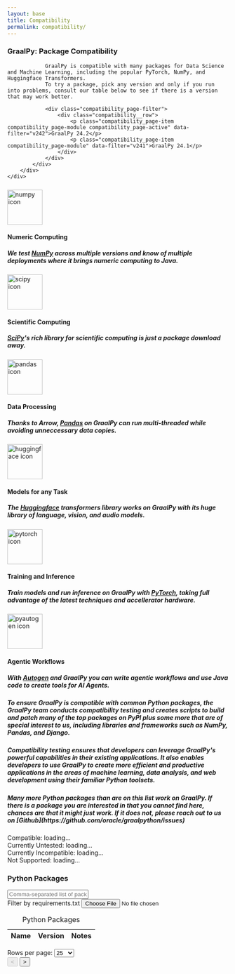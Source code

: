 ```yaml
---
layout: base
title: Compatibility
permalink: compatibility/
---
```


<style>
img.pylogo {
  // background-color: #8ec9e6;
  // padding: 15px;
  // border-radius: 10px;
  width: 80px;
  height: 80px;
}

.langbenefits__icon_pylogo {
  width: 80px;
}
</style>


<script src="{{ '/assets/js/check_compatibility_helpers.js' | relative_url }}"></script>
<script>
    const default_version = 'v242';
    const show_percentages = true;
    const dbs = {};
    var module_query = '';
    const load_db = function (graalpyVersion) {
        var graalvmVersion = graalpyVersion.replace(/^v/, "").replace(/^(\d\d)/, "$1.");
        var wheelbuilder_scripts = new Promise(function (resolve, reject) {
            const xhr = new XMLHttpRequest();
            const url = `https://api.github.com/repos/oracle/graalpython/contents/scripts/wheelbuilder/linux?ref=release/graal-vm/${graalvmVersion}`;
            xhr.open('GET', url);
            xhr.overrideMimeType('text/plain');
            xhr.onload = function () {
                if (this.status === 200) {
                    const contents = JSON.parse(this.responseText);
                    const packages = [];
                    for (const item of contents) {
                        const parts = item.name.split('.');
                        const package_name = parts[0];
                        const version = parts.slice(1, -1).join('.') || "any";
                        packages.push(`${package_name},${version},0,GraalPy provides a script to build this package from <a href='${item.html_url}'>source</a>.`);
                    }
                    resolve(packages.join("\n"));
                } else {
                    reject(this.statusText);
                }
            };
            xhr.onerror = function () {
                reject(url);
            };
            xhr.send();
        });
        var patch_metadata = new Promise(function (resolve, reject) {
            const xhr = new XMLHttpRequest();
            const url = `https://raw.githubusercontent.com/oracle/graalpython/refs/heads/release/graal-vm/${graalvmVersion}/graalpython/lib-graalpython/patches/metadata.toml`;
            xhr.open('GET', url);
            xhr.overrideMimeType('text/plain');
            xhr.onload = function () {
                if (this.status === 200) {
                    const patches = [];
                    const lines = this.responseText.trim().split('\n');
                    var currentPatch = null;
                    for (let i = 0; i < lines.length; i++) {
                        const line = lines[i].trim();
                        if (line.startsWith('[[')) {
                            if (currentPatch != null) {
                                patches.push(
                                    [currentPatch.name,
                                     currentPatch.version,
                                     0,
                                     currentPatch.comment || "GraalPy automatically applies a patch to run this package."].join(",")
                                )
                            }
                            let pkgName = line.substring(2, line.indexOf(".")).trim();
                            currentPatch = {name: pkgName, version: "any"};
                        } else if (line.startsWith('#')) {
                            if (!currentPatch.comment) {
                                currentPatch.comment = line.substring(1).trim();
                            } else {
                                currentPatch.comment += ' ' + line.substring(1).trim();
                            }
                        } else if (line.startsWith('version =')) {
                            currentPatch.version = line.substring('version ='.length).trim().replace(/'|"/g, '').replace(/^== ?/, "").replace(/, ?/g, " and ");
                        } else if (line.startsWith('install-priority =')) {
                            if (parseInt(line.substring('install-priority ='.length).trim(), 10) <= 0) {
                                if (currentPatch.comment) {
                                    if (!currentPatch.comment.endsWith(".")) {
                                        currentPatch.comment += ".";
                                    }
                                    currentPatch.comment += " This version works, but another should be chosen if possible.";
                                } else {
                                    currentPatch.comment = "GraalPy provides a patch for this version, but it is recommended to use another if possible.";
                                }
                            }
                        }
                    }
                    if (currentPatch != null) {
                        patches.push(
                            [currentPatch.name,
                             currentPatch.version,
                             0,
                             currentPatch.comment || "GraalPy provides a patch to make this package work."].join(",")
                        )
                    }
                    resolve(patches.join("\n"));
                } else {
                    reject(this.statusText);
                }
            };
            xhr.onerror = function () {
                reject(url);
            };
            xhr.send();
        });
        var module_testing_csv = new Promise(function (resolve, reject) {
            const xhr = new XMLHttpRequest();
            const url = `/python/module_results/python-module-testing-${graalpyVersion}.csv`;
            xhr.open('GET', url);
            xhr.overrideMimeType('text/plain');
            xhr.onload = function () {
                if (this.status === 200) {
                    resolve(this.responseText);
                } else {
                    reject(this.statusText);
                }
            };
            xhr.onerror = function () {
                reject(url);
            };
            xhr.send();
        });
        var wheels_csv = new Promise(function (resolve, reject) {
            const xhr = new XMLHttpRequest();
            const url = `/python/wheels/${graalpyVersion}.csv`;
            xhr.open('GET', url);
            xhr.overrideMimeType('text/plain');
            xhr.onload = function () {
                if (this.status === 200) {
                    resolve(this.responseText);
                } else {
                    reject(this.statusText);
                }
            };
            xhr.onerror = function () {
                reject(url);
            };
            xhr.send();
        });
        return new Promise(function (resolve, reject) {
            Promise.allSettled([module_testing_csv, patch_metadata, wheelbuilder_scripts, wheels_csv]).then(function (results) {
                resolve(results.map(function (result) {
                    if (result.status === 'fulfilled') {
                        return result.value;
                    } else {
                        return null;
                    }
                }).filter((entry) => !!entry).join("\n"));
            }).catch(function (err) {
                reject(err);
            });
        });
    };
    let pageNumber = 0;
    let database;
    const getRowsPerPage = function () {
        return parseInt($('#rowsPerPage').val());
    }
    const updatePagination = function (reset) {
        if (reset) {
            pageNumber = 0;
        }
        $('#pagination-previous').attr('disabled', pageNumber == 0);
        const rowsPerPage = getRowsPerPage();
        const count = $('#dataTable tbody tr:not(.dataTable-filtered-out)').length;
        let pageText;
        if (count < rowsPerPage) {
            pageText = `1-${count}`;
            pageNumber = 0;
        } else {
            const start = pageNumber * rowsPerPage;
            const end = start + rowsPerPage;
            $('#pagination-next').attr('disabled', end >= count);
            pageText = `${start}-${Math.min(end, count)}`
            if (!reset) {
                let numberOfRowsToSkip = start
                let numberOfVisibleRows = 0;
                const rows = $('#dataTable tbody tr');
                rows.each(function () {
                    if (!$(this).hasClass('dataTable-filtered-out')) {
                        if (numberOfRowsToSkip > 0) {
                            $(this).hide();
                            numberOfRowsToSkip--;
                        } else {
                            if (numberOfVisibleRows < rowsPerPage) {
                                $(this).show();
                                numberOfVisibleRows++;
                            } else {
                                $(this).hide();
                            }
                        }
                    }
                });
            }
        }
        $('#pagination-label').text(`${pageText} of ${count}`)
    }
    const toStatisticsText = function (part, total) {
        return `${part} (${Math.round(part / total * 100 * 100) / 100}%)`
    }
    const updateStatistics = function (count, countCompatible, countUntested, countIncompatible, countNotSupported) {
        var offset = 0;
        var svg = `<svg xmlns="http://www.w3.org/2000/svg" width="160" height="160">
          <g transform="rotate(-90)" transform-origin="80 80">`;
        const drawOne = function(name, size, color) {
          svg += `<circle r="64" cx="80" cy="80"
            fill="none" pathLength="${count}"
            stroke="${color}" stroke-width="32"
            stroke-dasharray="0 ${offset} ${size} ${count - offset - size}">
              <title>${name}: ${toStatisticsText(size, count)}</title>
            </circle>
          `;
          offset += size;
        }
        drawOne('Compatible', countCompatible, '#13A97C');
        drawOne('Untested', countUntested, '#76D1FF');
        drawOne('Incompatible', countIncompatible, '#C84D4D');
        drawOne('Unsupported', countNotSupported, '#D7D7D7');
        svg += `</g></svg>`;
        var chart = document.getElementById('pie-chart');
        chart.innerHTML = svg;

        $('#compatibility-stats-compatible').text(toStatisticsText(countCompatible, count));
        $('#compatibility-stats-untested').text(toStatisticsText(countUntested, count));
        $('#compatibility-stats-incompatible').text(toStatisticsText(countIncompatible, count));
        $('#compatibility-stats-not-supported').text(toStatisticsText(countNotSupported, count));
    }
    const updatePageData = function () {
        const params = new URLSearchParams(window.location.search);
        const graalpyModuleValue = params.get('version') || default_version;
        load_db(graalpyModuleValue).then(function (db_contents) {
            database = new DB("python", db_contents);
            const rowsPerPage = getRowsPerPage();
            let count = 0;
            let countCompatible = 0;
            let countUntested = 0;
            let countIncompatible = 0;
            let countNotSupported = 0;
            $('#dataTable tbody').empty();
            for (let package in database.db) {
                const versions = database.db[package];
                const version_keys = Object.keys(versions).sort((a, b) => {
                    const versionA = a.replace(/[~><=! ]/g, '');
                    const versionB = b.replace(/[~><=! ]/g, '');
                    if (versionA < versionB) return -1;
                    if (versionA > versionB) return 1;
                    return 0;
                });
                versions_loop: for (const version of version_keys) {
                    if (version.startsWith('~')) {
                        continue;
                    }
                    const info = versions[version];
                    switch (info.test_status) {
                        case 0:
                            countCompatible++;
                            break;
                        case 1:
                            countUntested++;
                            break;
                        case 2:
                            countIncompatible++;
                            break;
                        case 3:
                            countNotSupported++;
                            break;
                        default:
                            continue versions_loop;
                    }
                    const styling = count++ < rowsPerPage ? '' : ' style="display: none;"';
                    $('#dataTable tbody').append(`
                            <tr${styling}>
                                <td class="dataTable-name">${info.name}</td>
                                <td>${info.version}</td>
                                <td>${info.notes}</td>
                            </tr>`);
                }
            }
            updateStatistics(count, countCompatible, countUntested, countIncompatible, countNotSupported);
            updatePagination(true);
        });
    }
    $(document).ready(function () {
        updatePageData();
        $('#compatibility_page__search-field').on('input', function () {
            const searchTerms = this.value.split(',');
            let numberOfVisibleRows = 0;
            const rowsPerPage = getRowsPerPage();
            const rows = $('#dataTable tbody tr');
            rows.each(function () {
                if (searchTerms.some(term => (searchTerms.length <= 1 || term !== '') && $(this).find('.dataTable-name').first().text().includes(term))) {
                    $(this).removeClass('dataTable-filtered-out');
                    if (numberOfVisibleRows < rowsPerPage) {
                        $(this).show();
                        numberOfVisibleRows++;
                    } else {
                        $(this).hide();
                    }
                } else {
                    $(this).addClass('dataTable-filtered-out');
                    $(this).hide();
                }
            });
            updatePagination(true);
        });
        $('#add-requirements-btn').on('change', function (e) {
            e.stopPropagation();
            e.preventDefault();
            const file = this.files[0];
            const fileReader = new FileReader();
            fileReader.onloadend = function (e) {
                const contents = e.target.result;
                const searchTerms = [];
                for (const line of contents.split('\n')) {
                    const trimmedLine = line.trim();
                    const pythonPackageName = trimmedLine.match(/^[a-zA-Z0-9]+/);
                    if (pythonPackageName !== null) {
                        searchTerms.push(pythonPackageName);
                    }
                }
                const searchField = $('#compatibility_page__search-field');
                searchField.val(searchTerms.join(','));
                searchField.trigger('input').change();
            }
            fileReader.readAsText(file);
        });
        $('#rowsPerPage').on('input', function () {
            const rowsPerPage = parseInt(this.value);
            let numberOfVisibleRows = 0;
            const rows = $('#dataTable tbody tr');
            rows.each(function () {
                if (numberOfVisibleRows < rowsPerPage && !$(this).hasClass('dataTable-filtered-out')) {
                    $(this).show();
                    numberOfVisibleRows++;
                } else {
                    $(this).hide();
                }
            });
            updatePagination(true);
        });
        $('#pagination-previous').on('click', function () {
            pageNumber--;
            updatePagination(false);
        });
        $('#pagination-next').on('click', function () {
            pageNumber++;
            updatePagination(false);
        });
        /* top-level version switcher */
        $(".compatibility_page-item").click(function () {
            $(this).addClass("compatibility_page-active").siblings().removeClass("compatibility_page-active");
            const graalpyModuleValue = $(".compatibility_page-item.compatibility_page-module.compatibility_page-active").attr("data-filter");
            window.history.pushState("", window.location.title, `?version=${graalpyModuleValue}`);
            updatePageData();
        });
        function setFilters() {
            const params = new URLSearchParams(window.location.search);
            const graalpyModuleValue = params.get('version') || default_version;
            const moduleFilterElement = $(`.compatibility_page-module[data-filter=${graalpyModuleValue}]`);
            moduleFilterElement.addClass("compatibility_page-active").siblings().removeClass("compatibility_page-active");
        }
        setFilters();
    });
</script>

<section class="content-section compatibility-homescreen versions">
    <div class="wrapper">
        <div>
            <div class="container">
                <h3 class="truffle__subtitle">GraalPy: Package Compatibility</h3>

                GraalPy is compatible with many packages for Data Science and Machine Learning, including the popular PyTorch, NumPy, and Huggingface Transformers.
                To try a package, pick any version and only if you run into problems, consult our table below to see if there is a version that may work better.

                <div class="compatibility_page-filter">
                    <div class="compatibility__row">
                        <p class="compatibility_page-item compatibility_page-module compatibility_page-active" data-filter="v242">GraalPy 24.2</p>
                        <p class="compatibility_page-item compatibility_page-module" data-filter="v241">GraalPy 24.1</p>
                    </div>
                </div>
            </div>
        </div>
    </div>
</section>
<!-- <section class="content-section download-homescreen">
  <div class="wrapper">
    <div>
      <div class="container">
        <h3 class="truffle__subtitle">Download GraalPy from Maven Central</h3>
        <div>
          <h5 class="download-text">
            Have a Java application?
          </h5>
          <h5 class="download-text">
You can extend it with Python code or leverage packages from the Python ecosystem. GraalPy is available on <a href="https://central.sonatype.com/artifact/org.graalvm.polyglot/python" target="_blank">Maven Central</a> and can be added as a dependency to your Maven or Gradle project as — see <a href="#" target="_blank">setup instructions</a>.
          </h5>
        </div>
      </div>
    </div>
  </div>
</section> -->
<!-- Benefits -->

<section class="content-section">
  <div class="wrapper">
    <div class="langbenefits">
      <div class="container">
        <h3 class="langpage__title-02"></h3>
        <div class="langbenefits__row">
          <div class="langbenefits__card">
            <div class="langbenefits__icon langbenefits__icon_pylogo">
              <img class="pylogo" src='{{ "/assets/img/python/numpy.svg" | relative_url }}' alt="numpy icon">
            </div>
            <div class="langbenefits__title">
              <h4>Numeric Computing</h4>
            </div>
            <div class="langpage__benefits-text">
              <h5>We test <a href="https://numpy.org/">NumPy</a> across multiple versions and know of multiple deployments where it brings numeric computing to Java.</h5>
            </div>
          </div>
          <div class="langbenefits__card">
            <div class="langbenefits__icon langbenefits__icon_pylogo">
              <img class="pylogo" src='{{ "/assets/img/python/scipy.svg" | relative_url }}' alt="scipy icon">
            </div>
            <div class="langbenefits__title">
              <h4>Scientific Computing</h4>
            </div>
            <div class="langpage__benefits-text">
              <h5><a href="https://scipy.org/">SciPy</a>'s rich library for scientific computing is just a package download away.</h5>
            </div>
          </div>
          <div class="langbenefits__card">
            <div class="langbenefits__icon langbenefits__icon_pylogo">
              <img class="pylogo" src='{{ "/assets/img/python/pandas.svg" | relative_url }}' alt="pandas icon">
            </div>
            <div class="langbenefits__title">
              <h4>Data Processing</h4>
            </div>
            <div class="langpage__benefits-text">
              <h5>Thanks to Arrow, <a href="https://pandas.pydata.org/">Pandas</a> on GraalPy can run multi-threaded while avoiding unneccessary data copies.</h5>
            </div>
          </div>
        </div>
        <div class="langbenefits__row">
          <div class="langbenefits__card">
            <div class="langbenefits__icon langbenefits__icon_pylogo">
              <img class="pylogo" src='{{ "/assets/img/python/huggingface.svg" | relative_url }}' alt="huggingface icon">
            </div>
            <div class="langbenefits__title">
              <h4>Models for any Task</h4>
            </div>
            <div class="langpage__benefits-text">
              <h5>The <a href="https://huggingface.co/">Huggingface</a> transformers library works on GraalPy with its huge library of language, vision, and audio models.</h5>
            </div>
          </div>
          <div class="langbenefits__card">
            <div class="langbenefits__icon langbenefits__icon_pylogo">
              <img class="pylogo" src='{{ "/assets/img/python/pytorch.svg" | relative_url }}' alt="pytorch icon">
            </div>
            <div class="langbenefits__title">
              <h4>Training and Inference</h4>
            </div>
            <div class="langpage__benefits-text">
              <h5>Train models and run inference on GraalPy with <a href="https://pytorch.org/">PyTorch</a>, taking full advantage of the latest techniques and accellerator hardware.</h5>
            </div>
          </div>
          <div class="langbenefits__card">
            <div class="langbenefits__icon langbenefits__icon_pylogo">
              <img class="pylogo" src='{{ "/assets/img/python/autogen.svg" | relative_url }}' alt="pyautogen icon">
            </div>
            <div class="langbenefits__title">
              <h4>Agentic Workflows</h4>
            </div>
            <div class="langpage__benefits-text">
              <h5>With <a href="https://microsoft.github.io/autogen/stable/">Autogen</a> and GraalPy you can write agentic workflows and use Java code to create tools for AI Agents.</h5>
            </div>
          </div>
        </div>
      </div>
    </div>
  </div>
</section>
<section class="content-section">
    <div class="wrapper">
        <div class="compatibility">
            <div class="container">
                <h5 class="compatibility-text">To ensure GraalPy is compatible with common Python packages,
                    the GraalPy team conducts compatibility testing and creates scripts to build and patch many
                    of the top packages on PyPI plus some more that are of special interest to us, including
                  	libraries and frameworks such as NumPy, Pandas, and Django.</h5>
                <h5 class="compatibility-text">Compatibility testing ensures that
                    developers can leverage GraalPy's powerful capabilities in their existing applications.
                    It also enables developers to use GraalPy to create more efficient and productive applications in the areas of
                    machine learning, data analysis, and web development using their familiar Python
                    toolsets.</h5>
                <h5 class="compatibility-text">Many more Python packages than are on this list work on GraalPy.
                    If there is a package you are interested in that you cannot find here, chances are that it
                    might just work. If it does not, please reach out to us on [Github](https://github.com/oracle/graalpython/issues)</h5>
            </div>
        </div>
    </div>
</section>
<section class="boxes">
    <div class="wrapper">
        <div class="compatibility">
            <div class="container compatibility_page-box v231 all">
                <div class="compatibility__mid">
                    <div class="container">
                        <div class="compatibility__chart">
                            <div class="compatibility__chart-row">
                                <div class="chart" id="pie-chart">
                                </div>
                                <div class="legend">
                                    <div>
                                        <div class="legend-item legend-item-1"
                                            title="More than 90% of the package's tests run successfully on GraalPy">Compatible: <span id="compatibility-stats-compatible">loading...</span><sup class="info-tooltip"></sup></div>
                                        <div class="legend-item legend-item-2"
                                            title="The package either does not install on GraalPy or is not currently tested">
                                            Currently Untested: <span id="compatibility-stats-untested">loading...</span><sup class="info-tooltip"></sup></div>
                                    </div>
                                    <div>
                                        <div class="legend-item legend-item-3"
                                            title="Fewer than 90% of the package's tests run successfully on GraalPy">Currently
                                            Incompatible: <span id="compatibility-stats-incompatible">loading...</span><sup class="info-tooltip"></sup></div>
                                        <div class="legend-item legend-item-4"
                                            title="We have no plans to test the package">Not
                                            Supported: <span id="compatibility-stats-not-supported">loading...</span><sup class="info-tooltip"></sup></div>
                                    </div>
                                </div>
                            </div>
                        </div>
                    </div>
                </div>
            </div>
        </div>
    </div>
</section>
<section class="content-section module-table">
    <div class="wrapper">
        <div class="compatibility">
            <div class="container">
                <h3 class="langpage__title-02">Python Packages</h3>
                <div class="package__row">
                    <div class="package__search">
                        <input type="text" id="compatibility_page__search-field" placeholder="Comma-separated list of packages">
                    </div>
                    <div class="package__btn">
                        <div class='input-file gp-requirement'>
                            <label for="add-requirements-btn" class="btn-comp-link">
                                Filter by requirements.txt
                            </label>
                            <input type="file" id="add-requirements-btn" accept=".txt">
                        </div>
                    </div>
                </div>
                <div class="compattable-container">
                    <table class="compattable" id="dataTable">
                        <caption class="visually-hidden">Python Packages</caption>
                        <thead>
                            <tr class="add-radius">
                                <th scope="col" title="Name">Name</th>
                                <th scope="col" title="Version">Version</th>
                                <th scope="col" title="Notes">Notes</th>
                            </tr>
                        </thead>
                        <tbody></tbody>
                    </table>
                </div>
                <div class="tablebot">
                    <div class="tablebot__elements">
                        <label for="rowsPerPage">Rows per page:</label>
                        <select id="rowsPerPage">
                            <option value="25" selected>25</option>
                            <option value="50">50</option>
                            <option value="100">100</option>
                        </select>
                        <div class="pagination-group">
                            <div class="pagination-lab" id="pagination-label"></div>
                            <button class="pagination-dis" id="pagination-previous" disabled>&#60;</button>
                            <button class="pagination-act" id="pagination-next">&#62;</button>
                        </div>
                    </div>
                </div>
            </div>
        </div>
    </div>
</section>
